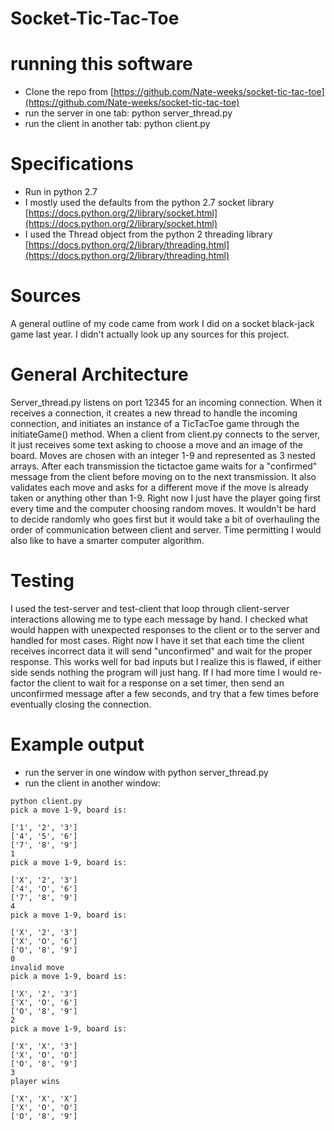 Socket-Tic-Tac-Toe
===========

running this software
=========

* Clone the repo from [https://github.com/Nate-weeks/socket-tic-tac-toe](https://github.com/Nate-weeks/socket-tic-tac-toe)
* run the server in one tab: python server_thread.py
* run the client in another tab: python client.py

Specifications
===========

* Run in python 2.7
* I mostly used the defaults from the python 2.7 socket library [https://docs.python.org/2/library/socket.html](https://docs.python.org/2/library/socket.html)
* I used the Thread object from the python 2 threading library [https://docs.python.org/2/library/threading.html](https://docs.python.org/2/library/threading.html)

Sources
=========

A general outline of my code came from work I did on a socket black-jack game last year.  I didn't actually look up any sources for this project.

General Architecture
==========

Server_thread.py listens on port 12345 for an incoming connection.  When it receives a connection, it creates a new thread to handle the incoming connection, and initiates an instance of a TicTacToe game through the initiateGame() method.  When a client from client.py connects to the server, it just receives some text asking to choose a move and an image of the board.  Moves are chosen with an integer 1-9 and represented as 3 nested arrays.  After each transmission the tictactoe game waits for a "confirmed" message from the client before moving on to the next transmission.  It also validates each move and asks for a different move if the move is already taken or anything other than 1-9.  Right now I just have the player going first every time and the computer choosing random moves.  It wouldn't be hard to decide randomly who goes first but it would take a bit of overhauling the order of communication between client and server.  Time permitting I would also like to have a smarter computer algorithm.

Testing
========

I used the test-server and test-client that loop through client-server interactions allowing me to type each message by hand.  I checked what would happen with unexpected responses to the client or to the server and handled for most cases.  Right now I have it set that each time the client receives incorrect data it will send "unconfirmed" and wait for the proper response.  This works well for bad inputs but I realize this is flawed, if either side sends nothing the program will just hang.  If I had more time I would re-factor the client to wait for a response on a set timer, then send an unconfirmed message after a few seconds, and try that a few times before eventually closing the connection.

Example output
=========

* run the server in one window with python server_thread.py
* run the client in another window:

```
python client.py
pick a move 1-9, board is:

['1', '2', '3']
['4', '5', '6']
['7', '8', '9']
1
pick a move 1-9, board is:

['X', '2', '3']
['4', 'O', '6']
['7', '8', '9']
4
pick a move 1-9, board is:

['X', '2', '3']
['X', 'O', '6']
['O', '8', '9']
0
invalid move
pick a move 1-9, board is:

['X', '2', '3']
['X', 'O', '6']
['O', '8', '9']
2
pick a move 1-9, board is:

['X', 'X', '3']
['X', 'O', 'O']
['O', '8', '9']
3
player wins

['X', 'X', 'X']
['X', 'O', 'O']
['O', '8', '9']
```
